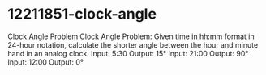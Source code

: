 # 12211851-clock-angle

Clock Angle Problem
Clock Angle Problem: Given time in hh:mm format in 24-hour notation, calculate the shorter angle between the hour and minute hand in an analog clock.
Input:  5:30
Output: 15°
Input:  21:00
Output: 90° 
Input:  12:00
Output: 0° 
